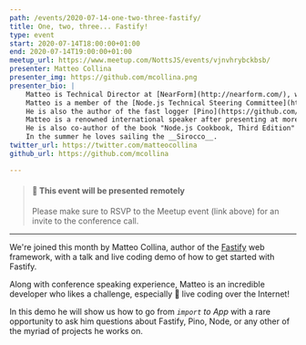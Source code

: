 ```yaml
---
path: /events/2020-07-14-one-two-three-fastify/
title: One, two, three... Fastify!
type: event
start: 2020-07-14T18:00:00+01:00
end: 2020-07-14T19:00:00+01:00
meetup_url: https://www.meetup.com/NottsJS/events/vjnvhrybckbsb/
presenter: Matteo Collina
presenter_img: https://github.com/mcollina.png
presenter_bio: |
    Matteo is Technical Director at [NearForm](http://nearform.com/), where he consults for some of the top brands in the world. In 2014, he defended his Ph.D. thesis titled "Application Platforms for the Internet of Things".
    Matteo is a member of the [Node.js Technical Steering Committee](https://github.com/nodejs/tsc) focusing on streams, diagnostics and http.
    He is also the author of the fast logger [Pino](https://github.com/mcollina/pino) and of the [Fastify](https://www.fastify.io/) web framework.
    Matteo is a renowned international speaker after presenting at more than 50 conferences, including Node.js Interactive, NodeConf.eu, NodeSummit, JSConf.Asia, WebRebels, and JsDay just to name a few.
    He is also co-author of the book "Node.js Cookbook, Third Edition" edited by Packt.
    In the summer he loves sailing the __Sirocco__.
twitter_url: https://twitter.com/matteocollina
github_url: https://github.com/mcollina

---
```


> #### 🎥 This event will be presented remotely
>
> Please make sure to RSVP to the Meetup event (link above) for an invite to the conference call.

---

We're joined this month by Matteo Collina, author of the [Fastify](https://www.fastify.io) web framework, with a talk and live coding demo of how to get started with Fastify.

Along with conference speaking experience, Matteo is an incredible developer who likes a challenge, especially 🔴 live coding over the Internet!

In this demo he will show us how to go from _`import` to App_ with a rare opportunity to ask him questions about Fastify, Pino, Node, or any other of the myriad of projects he works on.
